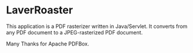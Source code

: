 # LaverRoaster

This application is a PDF rasterizer written in Java/Servlet.
It converts from any PDF document to a JPEG-rasterized PDF document.

Many Thanks for Apache PDFBox.

